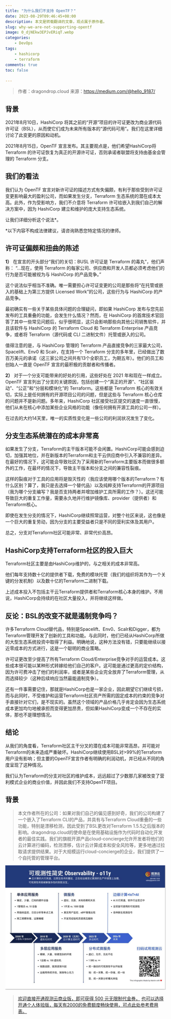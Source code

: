 ```yaml
---
title: "为什么我们不支持 OpenTF？"
date: 2023-08-29T09:46:45+08:00
description: 本文是转载翻译的文章，观点属于原作者。
slug: why-we-are-not-supporting-opentf
image: 0_djNEkw3EPJvERiqT.webp
categories:
    - DevOps
tags:
    - hashicorp
    - terraform
comments: true
toc: false

---
```

>作者：dragondrop.cloud
>来源：<https://medium.com/@hello_9187/>

## 背景

2021年8月10日，HashiCorp 将其之前的“开源”项目的许可证更改为商业源代码许可证（BSL），从而使它们成为未来所有版本的“源代码可用”。我们在这里详细讨论了此变更的原因和动机。

2021年8月15日，OpenTF 宣言发布。其主要观点是，他们希望HashiCorp将 Terraform 的许可证恢复为真正的开源许可证，否则承诺者联盟将支持由基金会管理的 Terraform 分支。

## 我们的看法

我们认为 OpenTF 宣言对新许可证的描述方式有失偏颇，有利于那些受到许可证变更影响最大的盈利公司，而如果发生分支，Terraform 生态系统的潜在成本太高。此外，作为受影响方，我们不介意将 Terraform 许可给嵌入到我们自己的解决方案中，因为 HashiCorp 建立和维护的庞大支持生态系统。

让我们详细分析这个说法*。

*以下内容不构成法律建议，请咨询熟悉您特定情况的律师。

## 许可证偏颇和扭曲的陈述

**1）** 在宣言的开头部分“我们的关切：BUSL 许可证是 Terraform 的毒丸”，他们声称：
“...现在，使用 Terraform 的每家公司、供应商和开发人员都必须考虑他们的行为是否可能被视为与 HashiCorp 的产品竞争。”

这个说法似乎相当不准确。唯一需要担心许可证变更的公司是那些将“在托管或嵌入的基础上为第三方提供 Licensed Work”的公司，这些行为与 HashiCorp 的产品竞争。

最初确实有一些关于某些具体问题的合理疑问，即如果 HashiCorp 发布与您先前发布的工具重叠的功能，会发生什么情况？然而，在 HashiCorp 的首席技术官回答了其中一些常见问题后，似乎很明显，这只会影响那些向其他公司销售软件，并且该软件与 HashiCorp 的 Terraform Cloud 和 Terraform Enterprise 产品竞争，或者将 Terraform（源代码或 CLI 二进制文件）托管或嵌入的公司。

值得注意的是，与 HashiCorp 管理的 Terraform 产品直接竞争的三家最大公司，Spacelift、Env0 和 Scalr，在支持一个 Terraform 分支的多年里，已经做出了数百万美元的承诺（这三家公司之间共有13个全职员工，为期五年）。他们的员工和创始人一直是 OpenTF 宣言的最积极的贡献者和传播者。

**2）** 对于一个分支可能带来的好处的引用，这些好处在 2021 年和现在一样成立。
OpenTF 宣言列出了分支的关键原因，包括创建一个“真正的开源”、“社区驱动”、“公正”和“分层和模块化”的 Terraform。这些都是 Terraform 核心的有效关切，实际上是任何拥有的开源项目公司的问题，但是这些与 Terraform 核心仓库的问题并不是新问题。多年来，HashiCorp 社区接受社区提交的速度一直很慢，他们从未在核心中添加某些企业风格的功能（像任何拥有开源工具的公司一样）。

在过去的大约14天里，唯一的实质性变化是一些公司的利润状况发生了变化。

## 分支生态系统潜在的成本非常高

如果发生了分支，Terraform的主干版本可能不会闲置。HashiCorp可能会感到迫切，加强其地位，并在新版本的Terraform和主干云供应商中引入不兼容的差异。在最好的情况下，这可能会导致社区为了采用新的Terraform主要版本而做很多额外的工作，在最坏的情况下，导致主干版本和分支之间的兼容性裂痕。

这样的裂痕对于工具的应用将是毁灭性的（我应该使用哪个版本的Terraform？有什么区别？算了，我只是去选择一个替代品）以及纯粹支持Terraform的开源项目（我为哪个分支编写？我是否支持两者并增加维护工具所需的工作？）。这还可能导致巨大的重复工作量，需要永久地并行维护镜像库、provider（提供者）和Terraform核心。

即使在发生分支的情况下，HashiCorp继续照常运营，对整个社区来说，这也像是一个巨大的重复劳动，因为分支的主要受益者只是不同的营利实体及其用户。

总之，分支对Terraform社区可能非常、非常代价高昂。

## HashiCorp支持Terraform社区的投入巨大

Terraform社区主要是由HashiCorp维护的，与之相关的成本非常高。

他们每年支持数十亿的提供者下载，免费的模块托管（我们的组织将其作为一个关键的分发机制）以及数十亿的Terraform二进制下载。

上述成本投入不包括主干云Terraform提供者和Terraform核心本身的维护。不用说，HashiCorp会持续的在社区大量投入，并将继续这样做。

## 反论：BSL的改变不就是遏制竞争吗？

许多Terraform Cloud替代品，特别是Spacelift、Env0、Scalr和Digger，都为Terraform管理开发了创新的工具和功能。与此同时，他们已经从HashiCorp所做的大型生态系统投资中取得了利益。明确地说，这种方法没有错，只要能继续以接近零成本的方式进行，这是一个聪明的商业策略。

许可证更改至少提高了所有Terraform Cloud/Enterprise竞争对手的运营成本。这些成本很可能以某种形式转嫁给他们自己的客户。这可能是通过更高的定价结构，因为许可费冲击了他们的利润率，或者是某些企业完全放弃了Terraform管理，从而选择较少（这种后续响应当然最能遏制竞争）。

还有一件事需要记住，那就是HashiCorp也是一家企业，因此期望它们继续亏损，而与此同时，不受维护和运营Terraform社区资产所需的固定成本的约束的竞争对手直接针对它们，是不现实的。虽然这个领域的产品价格几乎肯定会因为生态系统成本更加均匀地被承担而变得更加昂贵，但如果HashiCorp变成一个不存在的实体，那也不是理想情况。

## 结论

从我们的角度看，Terraform社区主干分叉的潜在成本可能非常高昂，并可能对Terraform的未来造成严重破坏。HashiCorp继续使用BSL对>99%的Terraform用户没有影响；但主要的OpenTF宣言作者有明确的利润动机，并已经从不同的角度呈现了这种情况。

我们认为Terraform的分支对社区的维护成本，远远超过了少数那几家被改变了营利模式企业的商业价值，并因此我们不支持OpenTF项目。

## 背景

>本文作者所在的公司：如果对我们自己的偏见感到好奇，我们的公司构建了一个嵌入了Terraform CLI的产品，并具有与Terraform Cloud重叠的一些功能，特别是漂移检测，因此受到了BSL更改对Terraform 1.5.5之后版本的影响。dragondrop.cloud的使命是在使用基础设施作为代码时自动化开发者的最佳实践。我们的旗舰开源产品cloud-concierge允许开发者将他们的云计算进行编码，检测漂移，估计云计算成本和安全风险等，更多地通过拉取请求提供结果。对于大规模运行cloud-concierge的企业，我们提供了一个自托管的管理平台。

![可观测性简史](/img/O11y-infograph.jpg)
> [欢迎直接开通观测云商业版，即可获得 500 元无限制代金券，](https://auth.guance.com/businessRegister?source=martinLiu)
> [也可以选择开通个人体验版，每天有2000的免费额度畅快使用，可点此处参考费用表。](https://www.guance.com/billing#business#China?source=martinLiu)
